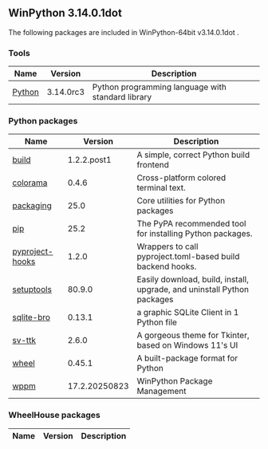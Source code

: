 ## WinPython 3.14.0.1dot

The following packages are included in WinPython-64bit v3.14.0.1dot .


### Tools

Name | Version | Description
-----|---------|------------
[Python](http://www.python.org/) | 3.14.0rc3 | Python programming language with standard library


### Python packages

Name | Version | Description
-----|---------|------------
[build](https://pypi.org/project/build) | 1.2.2.post1 | A simple, correct Python build frontend
[colorama](https://pypi.org/project/colorama) | 0.4.6 | Cross-platform colored terminal text.
[packaging](https://pypi.org/project/packaging) | 25.0 | Core utilities for Python packages
[pip](https://pypi.org/project/pip) | 25.2 | The PyPA recommended tool for installing Python packages.
[pyproject-hooks](https://pypi.org/project/pyproject-hooks) | 1.2.0 | Wrappers to call pyproject.toml-based build backend hooks.
[setuptools](https://pypi.org/project/setuptools) | 80.9.0 | Easily download, build, install, upgrade, and uninstall Python packages
[sqlite-bro](https://pypi.org/project/sqlite-bro) | 0.13.1 | a graphic SQLite Client in 1 Python file
[sv-ttk](https://pypi.org/project/sv-ttk) | 2.6.0 | A gorgeous theme for Tkinter, based on Windows 11's UI
[wheel](https://pypi.org/project/wheel) | 0.45.1 | A built-package format for Python
[wppm](https://pypi.org/project/wppm) | 17.2.20250823 | WinPython Package Management


### WheelHouse packages

Name | Version | Description
-----|---------|------------



